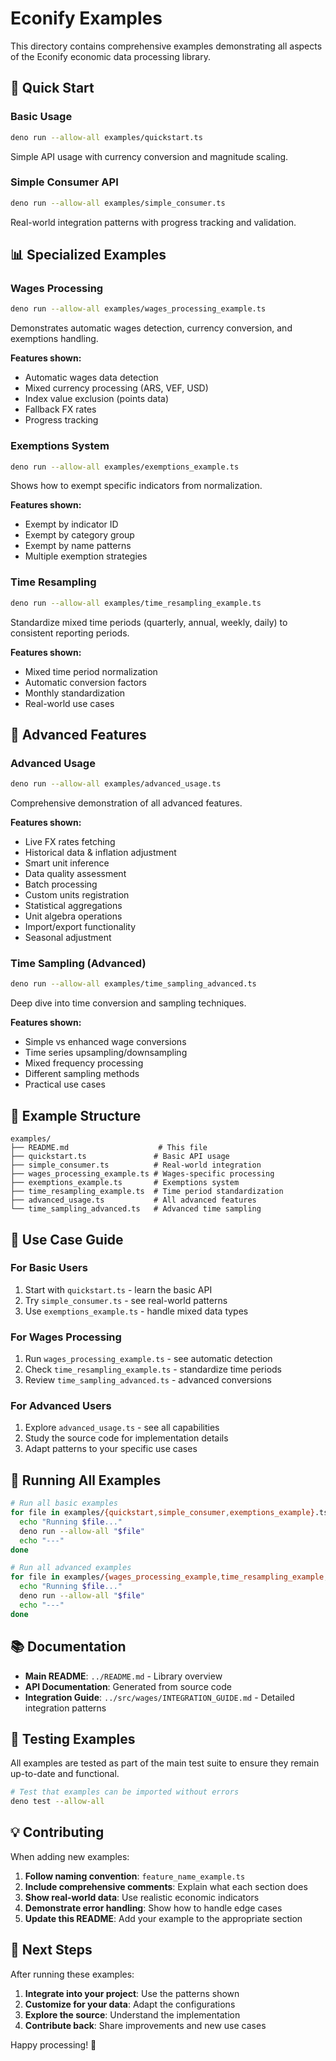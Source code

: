 # Econify Examples

This directory contains comprehensive examples demonstrating all aspects of the Econify economic data processing library.

## 🚀 Quick Start

### Basic Usage
```bash
deno run --allow-all examples/quickstart.ts
```
Simple API usage with currency conversion and magnitude scaling.

### Simple Consumer API
```bash
deno run --allow-all examples/simple_consumer.ts
```
Real-world integration patterns with progress tracking and validation.

## 📊 Specialized Examples

### Wages Processing
```bash
deno run --allow-all examples/wages_processing_example.ts
```
Demonstrates automatic wages detection, currency conversion, and exemptions handling.

**Features shown:**
- Automatic wages data detection
- Mixed currency processing (ARS, VEF, USD)
- Index value exclusion (points data)
- Fallback FX rates
- Progress tracking

### Exemptions System
```bash
deno run --allow-all examples/exemptions_example.ts
```
Shows how to exempt specific indicators from normalization.

**Features shown:**
- Exempt by indicator ID
- Exempt by category group
- Exempt by name patterns
- Multiple exemption strategies

### Time Resampling
```bash
deno run --allow-all examples/time_resampling_example.ts
```
Standardize mixed time periods (quarterly, annual, weekly, daily) to consistent reporting periods.

**Features shown:**
- Mixed time period normalization
- Automatic conversion factors
- Monthly standardization
- Real-world use cases

## 🔧 Advanced Features

### Advanced Usage
```bash
deno run --allow-all examples/advanced_usage.ts
```
Comprehensive demonstration of all advanced features.

**Features shown:**
- Live FX rates fetching
- Historical data & inflation adjustment
- Smart unit inference
- Data quality assessment
- Batch processing
- Custom units registration
- Statistical aggregations
- Unit algebra operations
- Import/export functionality
- Seasonal adjustment

### Time Sampling (Advanced)
```bash
deno run --allow-all examples/time_sampling_advanced.ts
```
Deep dive into time conversion and sampling techniques.

**Features shown:**
- Simple vs enhanced wage conversions
- Time series upsampling/downsampling
- Mixed frequency processing
- Different sampling methods
- Practical use cases

## 📁 Example Structure

```
examples/
├── README.md                    # This file
├── quickstart.ts               # Basic API usage
├── simple_consumer.ts          # Real-world integration
├── wages_processing_example.ts # Wages-specific processing
├── exemptions_example.ts       # Exemptions system
├── time_resampling_example.ts  # Time period standardization
├── advanced_usage.ts           # All advanced features
└── time_sampling_advanced.ts   # Advanced time sampling
```

## 🎯 Use Case Guide

### For Basic Users
1. Start with `quickstart.ts` - learn the basic API
2. Try `simple_consumer.ts` - see real-world patterns
3. Use `exemptions_example.ts` - handle mixed data types

### For Wages Processing
1. Run `wages_processing_example.ts` - see automatic detection
2. Check `time_resampling_example.ts` - standardize time periods
3. Review `time_sampling_advanced.ts` - advanced conversions

### For Advanced Users
1. Explore `advanced_usage.ts` - see all capabilities
2. Study the source code for implementation details
3. Adapt patterns to your specific use cases

## 🔄 Running All Examples

```bash
# Run all basic examples
for file in examples/{quickstart,simple_consumer,exemptions_example}.ts; do
  echo "Running $file..."
  deno run --allow-all "$file"
  echo "---"
done

# Run all advanced examples
for file in examples/{wages_processing_example,time_resampling_example,advanced_usage,time_sampling_advanced}.ts; do
  echo "Running $file..."
  deno run --allow-all "$file"
  echo "---"
done
```

## 📚 Documentation

- **Main README**: `../README.md` - Library overview
- **API Documentation**: Generated from source code
- **Integration Guide**: `../src/wages/INTEGRATION_GUIDE.md` - Detailed integration patterns

## 🧪 Testing Examples

All examples are tested as part of the main test suite to ensure they remain up-to-date and functional.

```bash
# Test that examples can be imported without errors
deno test --allow-all
```

## 💡 Contributing

When adding new examples:

1. **Follow naming convention**: `feature_name_example.ts`
2. **Include comprehensive comments**: Explain what each section does
3. **Show real-world data**: Use realistic economic indicators
4. **Demonstrate error handling**: Show how to handle edge cases
5. **Update this README**: Add your example to the appropriate section

## 🎉 Next Steps

After running these examples:

1. **Integrate into your project**: Use the patterns shown
2. **Customize for your data**: Adapt the configurations
3. **Explore the source**: Understand the implementation
4. **Contribute back**: Share improvements and new use cases

Happy processing! 🚀
